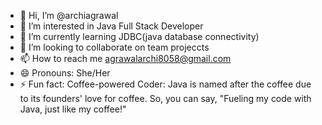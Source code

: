- 👋 Hi, I’m @archiagrawal
- 👀 I’m interested in Java Full Stack Developer
- 🌱 I’m currently learning JDBC(java database connectivity)
- 💞️ I’m looking to collaborate on team projeccts
- 📫 How to reach me agrawalarchi8058@gmail.com
- 😄 Pronouns: She/Her
- ⚡ Fun fact: Coffee-powered Coder: Java is named after the coffee due to its founders' love for coffee. So, you can say, "Fueling my code with Java, just like my coffee!"

<!---
archiagrawal2624/archiagrawal2624 is a ✨ special ✨ repository because its `README.md` (this file) appears on your GitHub profile.
You can click the Preview link to take a look at your changes.
--->
